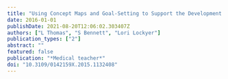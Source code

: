 ```yaml
---
title: "Using Concept Maps and Goal-Setting to Support the Development of Self-Regulated Learning in a Problem-Based Learning Curriculum"
date: 2016-01-01
publishDate: 2021-08-20T12:06:02.303407Z
authors: ["L Thomas", "S Bennett", "Lori Lockyer"]
publication_types: ["2"]
abstract: ""
featured: false
publication: "*Medical teacher*"
doi: "10.3109/0142159X.2015.1132408"
---
```


